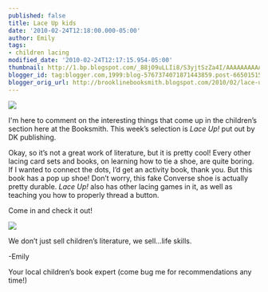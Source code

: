 ```yaml
---
published: false
title: Lace Up kids
date: '2010-02-24T12:18:00.000-05:00'
author: Emily
tags:
- children lacing
modified_date: '2010-02-24T12:17:15.954-05:00'
thumbnail: http://1.bp.blogspot.com/_88jO9uLLIi8/S3yjtSzZa4I/AAAAAAAAAAM/qebvVMnWs9I/s72-c/9780756658885H.jpg
blogger_id: tag:blogger.com,1999:blog-5767374071871443859.post-665015159653281697
blogger_orig_url: http://brooklinebooksmith.blogspot.com/2010/02/lace-up-kids.html
---
```

[![](http://1.bp.blogspot.com/_88jO9uLLIi8/S3yjtSzZa4I/AAAAAAAAAAM/qebvVMnWs9I/s320/9780756658885H.jpg)](http://1.bp.blogspot.com/_88jO9uLLIi8/S3yjtSzZa4I/AAAAAAAAAAM/qebvVMnWs9I/s1600-h/9780756658885H.jpg)

I'm here to comment on the interesting things that come up in the children’s section here at the Booksmith. <span style="font-size:+0;"></span> This week’s selection is _Lace Up!_ put out by DK publishing.

Okay, so it’s not a great work of literature, but it is pretty cool! <span style="font-size:+0;"></span> Every other lacing card sets and books, on learning how to tie a shoe, are quite boring. If I wanted to connect the dots, I’d get an activity book, thank you. But this book has a pop up shoe! <span style="font-size:+0;"></span> Don’t worry, this fake Converse shoe is actually pretty durable. _Lace Up!_ also has other lacing games in it, as well as teaching you how to properly thread a button.

Come in and check it out!

[![](http://1.bp.blogspot.com/_88jO9uLLIi8/S3ykA6kPx7I/AAAAAAAAAAU/FC0x_5CRSB8/s320/shoe2)](http://1.bp.blogspot.com/_88jO9uLLIi8/S3ykA6kPx7I/AAAAAAAAAAU/FC0x_5CRSB8/s1600-h/shoe2)

We don’t just sell children’s literature, we sell…life skills.

-Emily

Your local children’s book expert (come bug me for recommendations any time!)